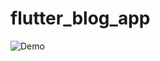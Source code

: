 # flutter_blog_app

![Demo](https://github.com/im-minion/Flutter-Blog-App/blob/master/gif_image.gif)
